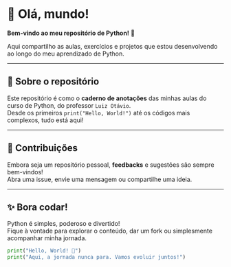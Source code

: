 # 👋 Olá, mundo!  

**Bem-vindo ao meu repositório de Python!** 🐍  

Aqui compartilho as aulas, exercícios e projetos que estou desenvolvendo ao longo do meu aprendizado de Python.  

---

## 🚀 Sobre o repositório  

Este repositório é como o **caderno de anotações** das minhas aulas do curso de Python, do professor `Luiz Otávio`.  
Desde os primeiros `print("Hello, World!")` até os códigos mais complexos, tudo está aqui!  

---

## 🤝 Contribuições  

Embora seja um repositório pessoal, **feedbacks** e sugestões são sempre bem-vindos!  
Abra uma issue, envie uma mensagem ou compartilhe uma ideia.  

---

## ✨ Bora codar!  

Python é simples, poderoso e divertido!  
Fique à vontade para explorar o conteúdo, dar um fork ou simplesmente acompanhar minha jornada.  

```python
print("Hello, World! 🚀")
print("Aqui, a jornada nunca para. Vamos evoluir juntos!")
